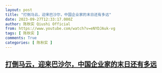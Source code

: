 ```yaml
---
layout: post
title: "打倒马云，迎来巴沙尔，中国企业家的末日还有多远"
date: 2023-09-27T12:33:17.000Z
author: 陈秋实 Qiushi Official
from: https://www.youtube.com/watch?v=eNYDJAuk-vg
tags: [ 陈秋实 ]
comments: True
categories: [ 陈秋实 ]
---
```

<!--1695817997000-->
[打倒马云，迎来巴沙尔，中国企业家的末日还有多远](https://www.youtube.com/watch?v=eNYDJAuk-vg)
------

<div>

</div>
